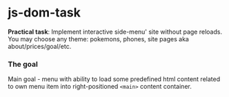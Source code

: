 # js-dom-task
**Practical task**: Implement interactive side-menu' site without page reloads. You may choose any theme: pokemons, phones, site pages aka about/prices/goal/etc.

### The goal

Main goal - menu with ability to load some predefined html content related to own menu item into right-positioned `<main>` content container.
